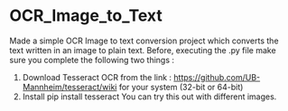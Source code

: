 # OCR_Image_to_Text
Made a simple OCR Image to text conversion project which converts the text written in an image to plain text. Before, executing the .py file make sure you complete the following two things :
1. Download Tesseract OCR from the link : https://github.com/UB-Mannheim/tesseract/wiki for your system (32-bit or 64-bit)
2. Install pip install tesseract 
You can try this out with different images. 
